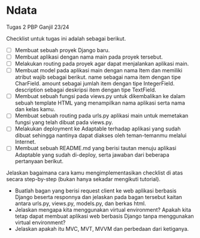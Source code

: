 # Ndata
Tugas 2 PBP Ganjil 23/24

Checklist untuk tugas ini adalah sebagai berikut.

- [ ] Membuat sebuah proyek Django baru.
- [ ] Membuat aplikasi dengan nama main pada proyek tersebut.
- [ ] Melakukan routing pada proyek agar dapat menjalankan aplikasi main.
- [ ] Membuat model pada aplikasi main dengan nama Item dan memiliki atribut wajib sebagai berikut.
		name sebagai nama item dengan tipe CharField.
		amount sebagai jumlah item dengan tipe IntegerField.
		description sebagai deskripsi item dengan tipe TextField.
- [ ] Membuat sebuah fungsi pada views.py untuk dikembalikan ke dalam sebuah template HTML yang menampilkan nama aplikasi serta nama dan kelas kamu.
- [ ] Membuat sebuah routing pada urls.py aplikasi main untuk memetakan fungsi yang telah dibuat pada views.py.
- [ ] Melakukan deployment ke Adaptable terhadap aplikasi yang sudah dibuat sehingga nantinya dapat diakses oleh teman-temanmu melalui Internet.
- [ ] Membuat sebuah README.md yang berisi tautan menuju aplikasi Adaptable yang sudah di-deploy, serta jawaban dari beberapa pertanyaan berikut.

Jelaskan bagaimana cara kamu mengimplementasikan checklist di atas secara step-by-step (bukan hanya sekadar mengikuti tutorial).
* Buatlah bagan yang berisi request client ke web aplikasi berbasis Django beserta responnya dan jelaskan pada bagan tersebut kaitan antara urls.py, views.py, models.py, dan berkas html.
* Jelaskan mengapa kita menggunakan virtual environment? Apakah kita tetap dapat membuat aplikasi web berbasis Django tanpa menggunakan virtual environment?
* Jelaskan apakah itu MVC, MVT, MVVM dan perbedaan dari ketiganya.
